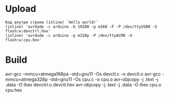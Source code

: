 # Upload
    Код внутри строки (inline) `Hello world!`
    (inline) 'avrdude -c arduino -b 19200 -p m168 -F -P /dev/ttyUSB0 -U flash:w:devctrl.hex'
    (inline) 'avrdude -c arduino -p m328p -P /dev/ttyACM0 -U flash:w:cpu.hex'

# Build
avr-gcc -mmcu=atmega168pa -std=gnu11  -Os devctl.c -o devctl.o
avr-gcc -mmcu=atmega328p -std=gnu11  -Os cpu.c -o cpu.o
avr-objcopy -j .text -j .data -O ihex  devctrl.o  devctl.hex
avr-objcopy -j .text -j .data -O ihex  cpu.o  cpu.hex

